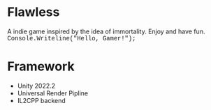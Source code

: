 # Flawless
A indie game inspired by the idea of immortality.
Enjoy and have fun.
<font face = "Courier"> Console.Writeline("Hello, Gamer!"); </font>

# Framework
- Unity 2022.2
- Universal Render Pipline
- IL2CPP backend
